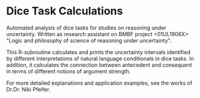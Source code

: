# Dice Task Calculations
Automated analysis of dice tasks for studies on reasoning under uncertainty. Written as research assistant on BMBF project &lt;01UL1906X> "Logic and philosophy of science of reasoning under uncertainty".

This R-subroutine calculates and prints the uncertainty intervals identified by different interpretations of natural language conditionals in dice tasks. In addition, it calculates the connection between antecedent and consequent in terms of different notions of argument strength.

For more detailed explanations and application examples, see the works of Dr.Dr. Niki Pfeifer.
